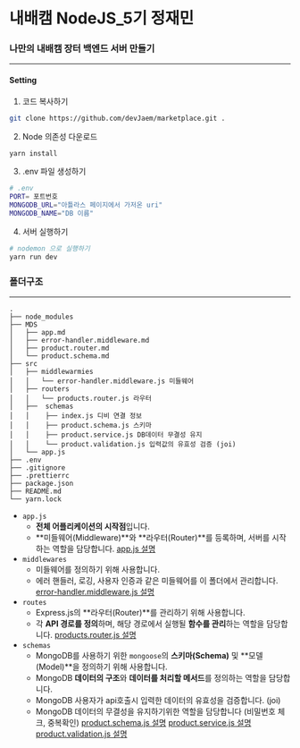 # 내배캠 NodeJS_5기 정재민
### 나만의 내배캠 장터 백엔드 서버 만들기
---
#### Setting
1. 코드 복사하기
```bash
git clone https://github.com/devJaem/marketplace.git .
```
2. Node 의존성 다운로드
```bash
yarn install
```

3. .env 파일 생성하기
```bash
# .env
PORT= 포트번호
MONGODB_URL="아틀라스 페이지에서 가저온 uri"
MONGODB_NAME="DB 이름"
```

4. 서버 실행하기
```bash
# nodemon 으로 실행하기
yarn run dev
```

### 폴더구조
---
```
.
├── node_modules
├── MDS
│   ├── app.md
│   ├── error-handler.middleware.md
│   ├── product.router.md
│   └── product.schema.md
├── src
│   ├── middlewarmies
│   │   └── error-handler.middleware.js 미들웨어
│   ├── routers
│   │   └── products.router.js 라우터
│   ├──  schemas
│   │    ├── index.js 디비 연결 정보
│   │    ├── product.schema.js 스키마
│   │    ├── product.service.js DB데이터 무결성 유지
│   │    └── product.validation.js 입력값의 유효성 검증 (joi)
│   └── app.js 
├── .env
├── .gitignore
├── .prettierrc
├── package.json
├── README.md
└── yarn.lock
```

- `app.js`
    - **전체 어플리케이션의 시작점**입니다.
    - **미들웨어(Middleware)**와 **라우터(Router)**를 등록하며, 서버를 시작하는 역할을 담당합니다.
    [app.js 설명](https://github.com/devJaem/marketplace/blob/main/mds/app.md)
- `middlewares`
    - 미들웨어를 정의하기 위해 사용합니다.
    - 에러 핸들러, 로깅, 사용자 인증과 같은 미들웨어를 이 폴더에서 관리합니다.
    [error-handler.middleware.js 설명](https://github.com/devJaem/marketplace/blob/main/mds/error-handler.middleware.md)
- `routes`
    - Express.js의 **라우터(Router)**를 관리하기 위해 사용합니다.
    - 각 **API 경로를 정의**하며, 해당 경로에서 실행될 **함수를 관리**하는 역할을 담당합니다.
    [products.router.js 설명](https://github.com/devJaem/marketplace/blob/main/mds/product.router.md)
- `schemas`
    - MongoDB를 사용하기 위한 `mongoose`의 **스키마(Schema)** 및 **모델(Model)**을 정의하기 위해 사용합니다.
    - MongoDB **데이터의 구조**와 **데이터를 처리할 메서드**를 정의하는 역할을 담당합니다.
    - MongoDB 사용자가 api호출시 입력한 데이터의 유효성을 검증합니다. (joi)
    - MongoDB 데이터의 무결성을 유지하기위한 역할을 담당합니다 (비밀번호 체크, 중복확인)
    [product.schema.js 설명](https://github.com/devJaem/marketplace/blob/main/mds/product.schema.md)
    [product.service.js 설명](https://github.com/devJaem/marketplace/blob/main/mds/product.service.md)
    [product.validation.js 설명](https://github.com/devJaem/marketplace/blob/main/mds/product.vaildation.md)

